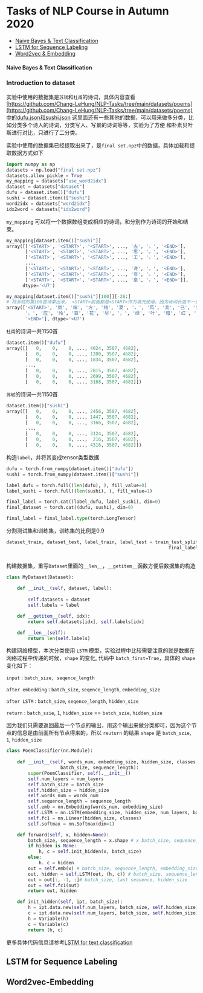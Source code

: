 # Tasks of NLP Course in Autumn 2020

* [Naive Bayes & Text Classification](#Naive-Bayes-&-Text-Classification)
* [LSTM for Sequence Labeling](#LSTM-for-Sequence-Labeling)
* [Word2vec & Embedding](#Word2vec-Embedding)
#### Naive Bayes & Text Classification
### Introduction to dataset
实验中使用的数据集是`苏轼`和`杜甫`的诗词，具体内容查看[https://github.com/Chang-LeHung/NLP-Tasks/tree/main/datasets/poems](https://github.com/Chang-LeHung/NLP-Tasks/tree/main/datasets/poems)中的dufu.json和sushi.json 这里面还有一些其他的数据，可以用来做多分类，比如分类多个诗人的诗词，分类写人、写景的诗词等等，实验为了方便
和朴素贝叶斯进行对比，只进行了二分类。

实验中使用的数据集已经提取出来了，是`final set.npz`中的数据，具体加载和提取数据方式如下

```python
import numpy as np
datasets = np.load("final set.npz")
datasets.allow_pickle = True
my_mapping = datasets["use_word2idx"]
dataset = datasets["dataset"]
dufu = dataset.item()["dufu"]
sushi = dataset.item()["sushi"]
word2idx = datasets["word2idx"]
idx2word = datasets["idx2word"]
```
`my_mapping` 可以将一个数据数组变成相应的诗词，<START>和<END>分别作为诗词的开始和结束。
```python
my_mapping[dataset.item()["sushi"]]
array([['<START>', '<START>', '<START>', ..., '去', '。', '<END>'],
       ['<START>', '<START>', '<START>', ..., '思', '。', '<END>'],
       ['<START>', '<START>', '<START>', ..., '工', '。', '<END>'],
       ...,
       ['<START>', '<START>', '<START>', ..., '谗', '。', '<END>'],
       ['<START>', '<START>', '<START>', ..., '夸', '。', '<END>'],
       ['<START>', '<START>', '<START>', ..., '章', '。', '<END>']],
      dtype='<U7')
```
```python
my_mapping[dataset.item()["sushi"][100]][-26:] 
# 将苏轼的第100首诗拿出来， <START>前面都是<START>作为填充使用，因为诗词长度不一致所以需要填充
array(['<START>', '雨', '细', '方', '梅', '夏', '，', '风', '高', '已', '麦', '秋',
       '。', '应', '怜', '百', '花', '尽', '，', '绿', '叶', '暗', '红', '榴', '。',
       '<END>'], dtype='<U7')
```
`杜甫`的诗词一共1150首
```python
dataset.item()["dufu"]
array([[   0,    0,    0, ..., 4024, 3507, 4682],
       [   0,    0,    0, ..., 1200, 3507, 4682],
       [   0,    0,    0, ..., 1834, 3507, 4682],
       ...,
       [   0,    0,    0, ..., 2815, 3507, 4682],
       [   0,    0,    0, ..., 2699, 3507, 4682],
       [   0,    0,    0, ..., 3168, 3507, 4682]])
```
`苏轼`的诗词一共1150首
```python
dataset.item()["sushi"]
array([[   0,    0,    0, ..., 2456, 3507, 4682],
       [   0,    0,    0, ..., 1447, 3507, 4682],
       [   0,    0,    0, ..., 3166, 3507, 4682],
       ...,
       [   0,    0,    0, ..., 3124, 3507, 4682],
       [   0,    0,    0, ...,  216, 3507, 4682],
       [   0,    0,    0, ..., 4316, 3507, 4682]])
```
构造`label`，并将其变成tensor类型数据
```python
dufu = torch.from_numpy(dataset.item()["dufu"])
sushi = torch.from_numpy(dataset.item()["sushi"])

label_dufu = torch.full((len(dufu), ), fill_value=0)
label_sushi = torch.full((len(sushi), ), fill_value=1)

final_label = torch.cat((label_dufu, label_sushi), dim=0)
final_dataset = torch.cat((dufu, sushi), dim=0)

final_label = final_label.type(torch.LongTensor)
```
分割测试集和训练集，训练集的比例是0.9
```python
dataset_train, dataset_test, label_train, label_test = train_test_split(final_dataset,
                                                            final_label, test_size=0.1,
                                                                       random_state=1)
```
构建数据集，重写`Dataset`里面的`__len__`，`__getitem__`函数方便后数据集的构造
```python
class MyDataset(Dataset):
    
    def __init__(self, dataset, label):
        
        self.datasets = dataset
        self.labels = label

    def __getitem__(self, idx):
        return self.datasets[idx], self.labels[idx]

    def __len__(self):
        return len(self.labels)
```
构建网络模型，本次分类使用 `LSTM` 模型，实验过程中比较需要注意的就是数据在网络过程中传递的时候，`shape` 的变化, 代码中 `batch_first=True`，具体的 `shape` 变化如下：

`input` : `batch_size, seqence_length`

`after embedding` : `batch_size`, `seqence_length`, `embedding_size`

`after LSTM` : `batch_size`, `seqence_length`, `hidden_size`

`return` : `batch_szie`, `1`, `hidden_size` == `batch_szie`, `hidden_size `

因为我们只需要返回最后一个节点的输出，用这个输出来做分类即可，因为这个节点的信息是由前面所有节点得来的，所以 `reuturn` 的结果 `shape` 是 `batch_szie`, `1`, `hidden_size `

```python
class PoemClassifier(nn.Module):
    
    def __init__(self, words_num, embedding_size, hidden_size, classes, num_layers,
                    batch_size, sequence_length):
        super(PoemClassifier, self).__init__()
        self.num_layers = num_layers
        self.batch_size = batch_size
        self.hidden_size = hidden_size
        self.words_num = words_num
        self.sequence_length = sequence_length
        self.emb = nn.Embedding(words_num, embedding_size)
        self.LSTM = nn.LSTM(embedding_size, hidden_size, num_layers, batch_first=True)
        self.fc1 = nn.Linear(hidden_size, classes)
        self.softmax = nn.Softmax(dim=1)

    def forward(self, x, hidden=None):
        batch_size, sequence_length = x.shape # x batch_size, sequence_length
        if hidden is None:
            h, c = self.init_hidden(x, batch_size)
        else:
            h. c = hidden
        out = self.emb(x) # batch_size, sequence_length, embedding_size
        out, hidden = self.LSTM(out, (h, c)) # batch_size, sequence_length, hidden_size
        out = out[:, -1, :]# batch_size, last sequence, hidden_size
        out = self.fc1(out)
        return out, hidden

    def init_hidden(self, ipt, batch_size):
        h = ipt.data.new(self.num_layers, batch_size, self.hidden_size).fill_(0).float()
        c = ipt.data.new(self.num_layers, batch_size, self.hidden_size).fill_(0).float()
        h = Variable(h)
        c = Variable(c)
        return (h, c)
```

更多具体代码信息请参考[LSTM for text classification](https://github.com/Chang-LeHung/NLP-Tasks/blob/main/Text%20Classification/Big%20TaskI.ipynb)

## LSTM for Sequence Labeling
## Word2vec-Embedding
